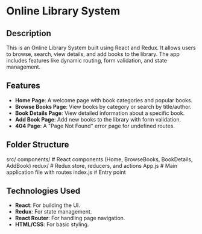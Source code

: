 # Online Library System

## Description
This is an Online Library System built using React and Redux. It allows users to browse, search, view details, and add books to the library. The app includes features like dynamic routing, form validation, and state management.

## Features
- **Home Page**: A welcome page with book categories and popular books.
- **Browse Books Page**: View books by category or search by title/author.
- **Book Details Page**: View detailed information about a specific book.
- **Add Book Page**: Add new books to the library with form validation.
- **404 Page**: A "Page Not Found" error page for undefined routes.

## Folder Structure
src/
  components/   # React components (Home, BrowseBooks, BookDetails, AddBook)
  redux/        # Redux store, reducers, and actions
  App.js        # Main application file with routes
  index.js      # Entry point

## Technologies Used
- **React**: For building the UI.
- **Redux**: For state management.
- **React Router**: For handling page navigation.
- **HTML/CSS**: For basic styling.
